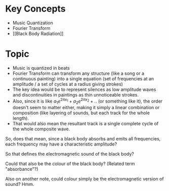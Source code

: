 # Key Concepts
- Music Quantization
- Fourier Transform
- [[Black Body Radiation]]

# Topic
- Music is quantized in beats
- Fourier Transform can transform any structure (like a song or a continuous painting) into a single equation (set of frequencies at an amplitude / a set of cycles at a radius giving strokes)
- The key idea would be to represent silences as low amplitude waves and discontinuities in paintings as thin unnoticeable strokes.
- Also, since it is like $a_1e^{2 \pi x_1} + a_2e^{2 \pi x_2} + ..$ (or something like it), the order doesn't seem to matter either, making it simply a linear combination or composition (like layering of sounds, but each track for the whole length).
- That would also mean the resultant track is a single complete cycle of the whole composite wave.

So, does that mean, since a black body absorbs and emits all frequencies, each frequency may have a characteristic amplitude?

So that defines the electromagnetic sound of the black body?

Could that also be the colour of the black body?
(Related term "absorbance"?)

Also on another note, could colour simply be the electromagnetic version of sound? Hmm.